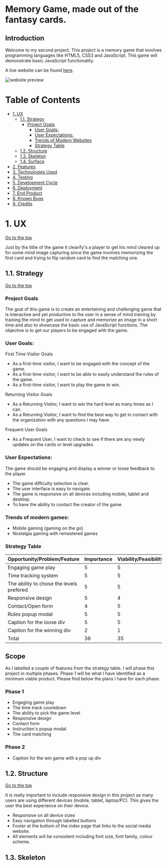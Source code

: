 # Memory Game, made out of the fantasy cards. 

## Introduction

Welcome to my second project. This project is a memory game that involves programming languages like HTML5, CSS3 and JavaScript.
This game will demonstrate basic JavaScript functionality.

A live website can be found [here](https://rj12-art.github.io/MLS2/).

![website preview](assets/images/responsive)

# Table of Contents

-   [1. UX](#ux)
    -   [1.1. Strategy](#strategy)
        -   [Project Goals](#project-goals)
            -   [User Goals:](#user-goals)
            -   [User Expectations:](#user-expectations)
            -   [Trends of Modern Websites](#trends-of-modern-websites)
            -   [Strategy Table](#strategy-table)
    -   [1.2. Structure](#structure)
    -   [1.3. Skeleton](#skeleton)
    -   [1.4. Surface](#surface)
-   [2. Features](#features)
-   [3. Technologies Used](#technologies-used)
-   [4. Testing](#testing)
-   [5. Development Cycle](#development-cycle)
-   [6. Deployment](#deployment)
-   [7. End Product](#end-product)
-   [8. Known Bugs](#known-bugs)
-   [9. Credits](#credits)



# 1. UX

[Go to the top](#table-of-contents)

Just by the titlie of the game it clearify's a player to get his mind cleared up for some mind image capturing since the game involves memorizing the first card and trying to flip random card to find the matching one.

<a name="strategy"></a>

## 1.1. Strategy

[Go to the top](#table-of-contents)

### Project Goals

The goal of this game is to create an entertaining and challenging game that is interactive and yet productive to the user in a sense of mind training by training the mind to get used to capture and memorize an image in a short time and also to showcase the basic use of JavaScript functions.
The objective is to get our players to be engaged with the game.

### User Goals:

First Time Visitor Goals
-   As a first-time visitor, I want to be engaged with the concept of the game.
-   As a first-time visitor, I want to be able to easily understand the rules of the game.
-   As a first-time visitor, I want to play the game to win.

Returning Visitor Goals
-   As a Returning Visitor, I want to win the hard level as many times as I can.
-   As a Returning Visitor, I want to find the best way to get in contact with the organization with any questions I may have.

Frequent User Goals
-   As a Frequent User, I want to check to see if there are any newly updates on the cards or level upgrades.

### User Expectations:

The game should be engaging and display a winner or loose feedback to the player.

-   The game difficulty selection is clear.
-   The user interface is easy to navigate.
-   The game is responsive on all devices including mobile, tablet and desktop.
-   To have the ability to contact the creator of the game.

### Trends of modern games:

-   Mobile gaming (gaming on the go)
-   Nostalgia gaming with remastered games

### Strategy Table

| Opportunity/Problem/Feature              | Importance | Viability/Feasibility |
| ---------------------------------------- | ---------- | --------------------- |
| Engaging game play                       | 5          | 5                     |
| Time tracking system                     | 5          | 5                     |
| The ability to chose the levels prefered | 5          | 5                     |
| Responsive design                        | 5          | 4                     |
| Contact/Open form                        | 4          | 5                     |
| Rules popup modal                        | 5          | 5                     |
| Caption for the loose div                | 5          | 5                     |
| Caption for the winning div              | 2          | 1                     |
| Total                                    | 36         | 35                    |

## Scope

As I labelled a couple of features from the strategy table. I will phase this project in multiple phases. Phase 1 will be what I have identified as a minimum viable product. Please find below the plans I have for each phase.

### Phase 1

-   Engaging game play
-   The time track countdown
-   The ability to pick the game level
-   Responsive design
-   Contact form
-   Instruction's popup modal
-   The card matching

### Phase 2

-   Caption for the win game with a pop up div


<a name="structure"></a>

## 1.2. Structure

[Go to the top](#table-of-contents)

It is really important to include responsive design in this project as many users are using different devices (mobile, tablet, laptop/PC). This gives the user the best experience on their device.

-   Responsive on all device sizes
-   Easy navigation through labelled buttons
-   Footer at the bottom of the index page that links to the social media website.
-   All elements will be consistent including font size, font family, colour scheme.

<a name="skeleton"></a>

## 1.3. Skeleton
